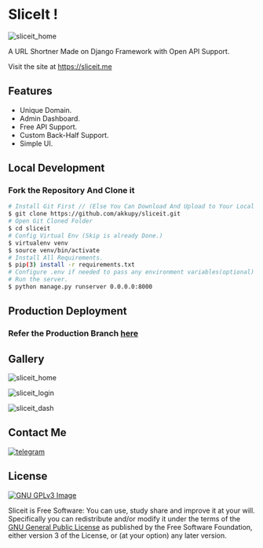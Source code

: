 # SliceIt !

![sliceit_home](https://github.com/akkupy/sliceit/assets/69421964/f4e4b891-6e79-4c92-92ce-4224bbcf56e7)

A URL Shortner Made on Django Framework with Open API Support.

Visit the site at https://sliceit.me
## Features

* Unique Domain.
* Admin Dashboard.
* Free API Support.
* Custom Back-Half Support.
* Simple UI.

## Local Development

### Fork the Repository And Clone it
```sh
# Install Git First // (Else You Can Download And Upload to Your Local Server)
$ git clone https://github.com/akkupy/sliceit.git
# Open Git Cloned Folder
$ cd sliceit
# Config Virtual Env (Skip is already Done.)
$ virtualenv venv
$ source venv/bin/activate   
# Install All Requirements.
$ pip(3) install -r requirements.txt
# Configure .env if needed to pass any environment variables(optional)
# Run the server.
$ python manage.py runserver 0.0.0.0:8000 
```

## Production Deployment

### Refer the Production Branch [here](https://github.com/akkupy/sliceit/tree/production)

## Gallery

![sliceit_home](https://github.com/akkupy/sliceit/assets/69421964/1e7f565b-8612-4303-9e42-c7021d20790b)

![sliceit_login](https://github.com/akkupy/sliceit/assets/69421964/4f7555d6-519b-4e85-bbcf-45121475a4d3)

![sliceit_dash](https://github.com/akkupy/sliceit/assets/69421964/cad9c0ee-2c7f-4b3e-b767-6be978768c55)

## Contact Me
 [![telegram](https://img.shields.io/badge/Akku-000000?style=for-the-badge&logo=telegram)](https://t.me/akkupy)


## License
[![GNU GPLv3 Image](https://www.gnu.org/graphics/gplv3-127x51.png)](http://www.gnu.org/licenses/gpl-3.0.en.html)  

Sliceit is Free Software: You can use, study share and improve it at your
will. Specifically you can redistribute and/or modify it under the terms of the
[GNU General Public License](https://www.gnu.org/licenses/gpl.html) as
published by the Free Software Foundation, either version 3 of the License, or
(at your option) any later version. 


